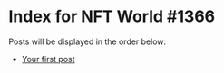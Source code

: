# Index for NFT World #1366
Posts will be displayed in the order below:

- [Your first post](./001-first.md)

